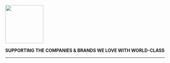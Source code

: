 <a href="https://solvercollective.com/"><img src="[https://media.giphy.com/media/hvRJCLFzcasrR4ia7z/giphy.gif](https://drive.google.com/file/d/1x0FJXt6tjEmppFBSmZ1880ANDjpKmDjY/view?usp=sharing)" width="120px"></a>

<p><strong>SUPPORTING THE COMPANIES & BRANDS WE LOVE WITH WORLD-CLASS</strong></p>

---
